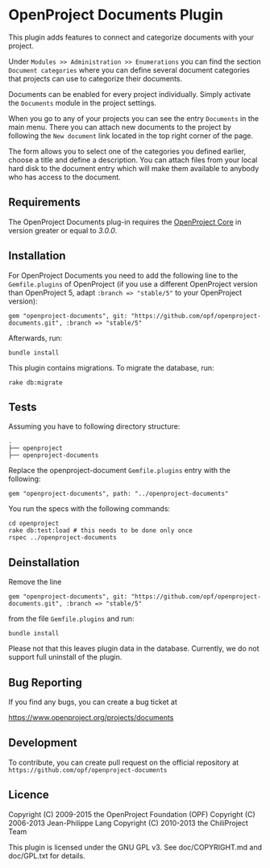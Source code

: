 OpenProject Documents Plugin
===========================

This plugin adds features to connect and categorize documents with your project.

Under `Modules >> Administration >> Enumerations` you can find the section `Document categories`
where you can define several document categories that projects can use to categorize their documents.

Documents can be enabled for every project individually. Simply activate the `Documents` module in the project settings.

When you go to any of your projects you can see the entry `Documents` in the main menu. There you can
attach new documents to the project by following the `New document` link located in the top right corner of the page.

The form allows you to select one of the categories you defined earlier, choose a title and define a description.
You can attach files from your local hard disk to the document entry which will make them available to anybody
who has access to the document.

Requirements
------------

The OpenProject Documents plug-in requires the [OpenProject Core](https://github.com/opf/openproject/) in version greater or equal to *3.0.0*.


Installation
------------

For OpenProject Documents you need to add the following line to the `Gemfile.plugins` of OpenProject (if you use a different OpenProject version than OpenProject 5, adapt `:branch => "stable/5"` to your OpenProject version):

`gem "openproject-documents", git: "https://github.com/opf/openproject-documents.git", :branch => "stable/5"`

Afterwards, run:

`bundle install`

This plugin contains migrations. To migrate the database, run:

`rake db:migrate`


Tests
-----

Assuming you have to following directory structure:

```
.
├── openproject
├── openproject-documents
```

Replace the openproject-document ``Gemfile.plugins`` entry with the following:

```
gem "openproject-documents", path: "../openproject-documents"
```

You run the specs with the following commands:

```
cd openproject
rake db:test:load # this needs to be done only once
rspec ../openproject-documents
```

Deinstallation
--------------

Remove the line

`gem "openproject-documents", git: "https://github.com/opf/openproject-documents.git", :branch => "stable/5"`

from the file `Gemfile.plugins` and run:

`bundle install`

Please not that this leaves plugin data in the database. Currently, we do not support full uninstall of the plugin.


Bug Reporting
-------------

If you find any bugs, you can create a bug ticket at

https://www.openproject.org/projects/documents


Development
-----------

To contribute, you can create pull request on the official repository at
`https://github.com/opf/openproject-documents`

Licence
-------

Copyright (C) 2009-2015 the OpenProject Foundation (OPF)
Copyright (C) 2006-2013 Jean-Philippe Lang
Copyright (C) 2010-2013 the ChiliProject Team

This plugin is licensed under the GNU GPL v3. See doc/COPYRIGHT.md and doc/GPL.txt for details.
